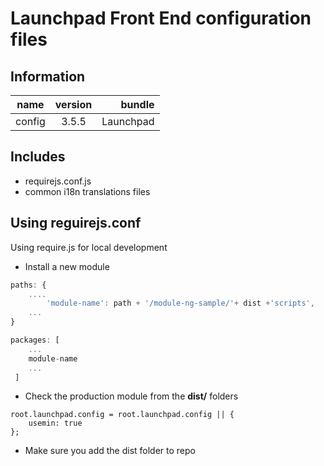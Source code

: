 # Launchpad Front End configuration files
## Information
|  name |  version |  bundle |
|--|:--:|--:|
|  config |  3.5.5 |  Launchpad |

## Includes

- requirejs.conf.js
- common i18n translations files

## Using reguirejs.conf
Using require.js for local development


- Install a new module

```javascript
paths: {
    ....
        'module-name': path + '/module-ng-sample/'+ dist +'scripts',
    ...
}

packages: [
    ...
    module-name
    ...
 ]
```

- Check the production module from the **dist/** folders

```
root.launchpad.config = root.launchpad.config || {
    usemin: true
};
```

- Make sure you add the dist folder to repo

